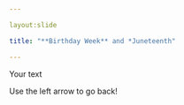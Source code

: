 ```yaml
---

layout:slide

title: "**Birthday Week** and *Juneteenth"

---
```


Your text

Use the left arrow to go back!
